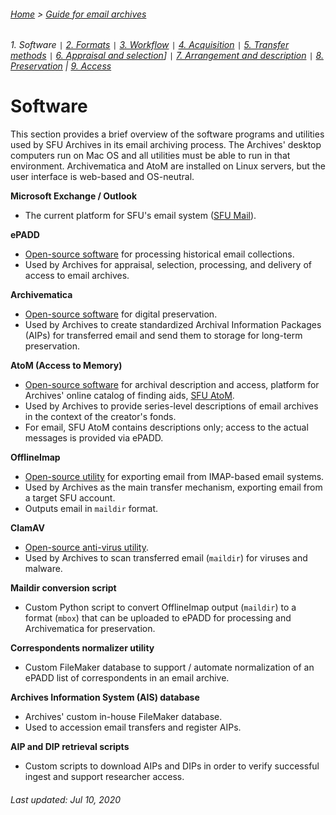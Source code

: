 ###### [Home](../README.md) > [Guide for email archives](./gde-home.md)
###### 1. Software `|` [2. Formats](./s2-formats.md) `|` [3. Workflow](./s3-workflow.md) `|` [4. Acquisition](./s4-acquisition.md) `|` [5. Transfer methods](./s5-transfer-methods.md) `|` [6. Appraisal and selection](./s6-appraisal-and-selection.md)] `|` [7. Arrangement and description](./s7-arrangement-and-description.md) `|` [8. Preservation](./s8-preservation) | [9. Access](./s9-access)

# Software

This section provides a brief overview of the software programs and utilities used by SFU Archives in its email archiving process. The Archives' desktop computers run on Mac OS and all utilities must be able to run in that environment. Archivematica and AtoM are installed on Linux servers, but the user interface is web-based and OS-neutral.

**Microsoft Exchange / Outlook**
- The current platform for SFU's email system ([SFU Mail](https://www.sfu.ca/sfumail.html)).

**ePADD**
- [Open-source software](https://library.stanford.edu/projects/epadd) for processing historical email collections.
- Used by Archives for appraisal, selection, processing, and delivery of access to email archives.

**Archivematica**
- [Open-source software](https://www.archivematica.org/en/) for digital preservation.
- Used by Archives to create standardized Archival Information Packages (AIPs) for transferred email and send them to storage for long-term preservation.

**AtoM (Access to Memory)**
- [Open-source software](https://www.accesstomemory.org/en/) for archival description and access, platform for Archives' online catalog of finding aids, [SFU AtoM](https://atom.archives.sfu.ca).
- Used by Archives to provide series-level descriptions of email archives in the context of the creator's fonds.
- For email, SFU AtoM contains descriptions only; access to the actual messages is provided via ePADD.

**OfflineImap**
- [Open-source utility](http://www.offlineimap.org) for exporting email from IMAP-based email systems.
- Used by Archives as the main transfer mechanism, exporting email from a target SFU account.
- Outputs email in `maildir` format.

**ClamAV**
- [Open-source anti-virus utility](https://www.clamav.net).
- Used by Archives to scan transferred email (`maildir`) for viruses and malware.

**Maildir conversion script**
- Custom Python script to convert OfflineImap output (`maildir`) to a format (`mbox`) that can be uploaded to ePADD for processing and Archivematica for preservation.

**Correspondents normalizer utility**
- Custom FileMaker database to support / automate normalization of an ePADD list of correspondents in an email archive.

**Archives Information System (AIS) database**
- Archives' custom in-house FileMaker database.
- Used to accession email transfers and register AIPs.

**AIP and DIP retrieval scripts**
- Custom scripts to download AIPs and DIPs in order to verify successful ingest and support researcher access.

###### Last updated: Jul 10, 2020
